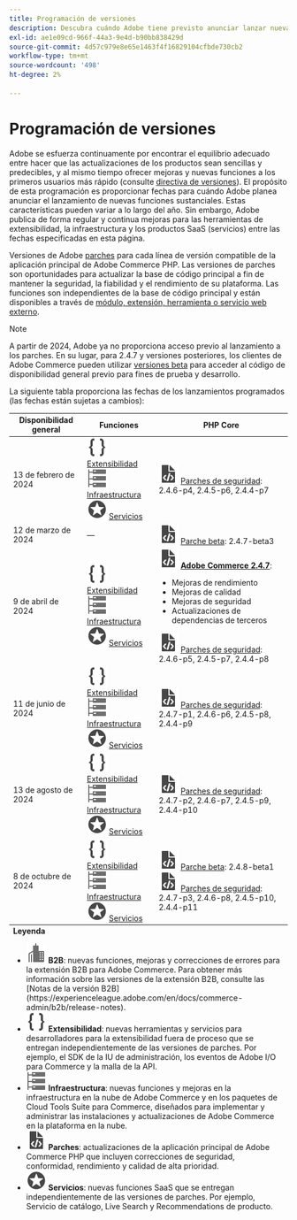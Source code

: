 ```yaml
---
title: Programación de versiones
description: Descubra cuándo Adobe tiene previsto anunciar lanzar nuevas funciones de Adobe Commerce.
exl-id: ae1e09cd-966f-44a3-9e4d-b90bb838429d
source-git-commit: 4d57c979e8e65e1463f4f16829104cfbde730cb2
workflow-type: tm+mt
source-wordcount: '498'
ht-degree: 2%

---
```


# Programación de versiones

Adobe se esfuerza continuamente por encontrar el equilibrio adecuado entre hacer que las actualizaciones de los productos sean sencillas y predecibles, y al mismo tiempo ofrecer mejoras y nuevas funciones a los primeros usuarios más rápido (consulte [directiva de versiones](versioning-policy.md)). El propósito de esta programación es proporcionar fechas para cuándo Adobe planea anunciar el lanzamiento de nuevas funciones sustanciales. Estas características pueden variar a lo largo del año. Sin embargo, Adobe publica de forma regular y continua mejoras para las herramientas de extensibilidad, la infraestructura y los productos SaaS (servicios) entre las fechas especificadas en esta página.

Versiones de Adobe [parches](versioning-policy.md#patch-release) para cada línea de versión compatible de la aplicación principal de Adobe Commerce PHP. Las versiones de parches son oportunidades para actualizar la base de código principal a fin de mantener la seguridad, la fiabilidad y el rendimiento de su plataforma. Las funciones son independientes de la base de código principal y están disponibles a través de [módulo, extensión, herramienta o servicio web externo](versioning-policy.md#extensibility-infrastructure-and-services-release).

>[!NOTE]
>
>A partir de 2024, Adobe ya no proporciona acceso previo al lanzamiento a los parches. En su lugar, para 2.4.7 y versiones posteriores, los clientes de Adobe Commerce pueden utilizar [versiones beta](beta.md) para acceder al código de disponibilidad general previo para fines de prueba y desarrollo.

La siguiente tabla proporciona las fechas de los lanzamientos programados (las fechas están sujetas a cambios):

<table>
<thead>
  <tr>
    <th>Disponibilidad general</th>
    <th>Funciones</th>
    <th>PHP Core</th>
  </tr>
</thead>
<tfoot>
   <tr>
      <td colspan="3"><strong>Leyenda</strong>
         <ul>
           <li><strong><img alt="Icono de función B2B" src="../assets/icons/enterprise.svg"></img> B2B</strong>: nuevas funciones, mejoras y correcciones de errores para la extensión B2B para Adobe Commerce. Para obtener más información sobre las versiones de la extensión B2B, consulte las [Notas de la versión B2B](https://experienceleague.adobe.com/en/docs/commerce-admin/b2b/release-notes).</li>
            <li><strong><img alt="Icono de función de extensibilidad" src="../assets/icons/brackets.svg"></img> Extensibilidad</strong>: nuevas herramientas y servicios para desarrolladores para la extensibilidad fuera de proceso que se entregan independientemente de las versiones de parches. Por ejemplo, el SDK de la IU de administración, los eventos de Adobe I/O para Commerce y la malla de la API.</li>
            <li><strong><img alt="Icono de función Infraestructura" src="../assets/icons/servers.svg"></img> Infraestructura</strong>: nuevas funciones y mejoras en la infraestructura en la nube de Adobe Commerce y en los paquetes de Cloud Tools Suite para Commerce, diseñados para implementar y administrar las instalaciones y actualizaciones de Adobe Commerce en la plataforma en la nube.</li>
            <li><strong><img alt="Icono de revisión" src="../assets/icons/file-code.svg"></img> Parches</strong>: actualizaciones de la aplicación principal de Adobe Commerce PHP que incluyen correcciones de seguridad, conformidad, rendimiento y calidad de alta prioridad.</li>
            <li><strong><img alt="Icono de funcionalidad Servicios" src="../assets/icons/feature.svg"></img> Servicios</strong>: nuevas funciones SaaS que se entregan independientemente de las versiones de parches. Por ejemplo, Servicio de catálogo, Live Search y Recommendations de producto.</li>
         </ul>
      </td>
   </tr>
</tfoot>
<tbody>
  <tr>
    <td>13 de febrero de 2024</td>
    <td><img alt="Icono de función de extensibilidad" src="../assets/icons/brackets.svg"></img> <a href="https://developer.adobe.com/commerce/extensibility/">Extensibilidad</a><br><img alt="Icono de función Infraestructura" src="../assets/icons/servers.svg"></img> <a href="https://experienceleague.adobe.com/docs/commerce-cloud-service/user-guide/release-notes/cloud-tools-suite.html">Infraestructura</a><br><img alt="Icono de funcionalidad Servicios" src="../assets/icons/feature.svg"></img> <a href="https://experienceleague.adobe.com/docs/commerce-merchant-services/user-guides/release-information/release-notes-all.html">Servicios</a></td>
    <td><img alt="Icono de revisión" src="../assets/icons/file-code.svg"></img> <a href="release-notes/security/overview.md">Parches de seguridad</a>: 2.4.6-p4, 2.4.5-p6, 2.4.4-p7</td>
  </tr>
  <tr>
    <td>12 de marzo de 2024</td>
    <td>—</td>
    <td><img alt="Icono de revisión" src="../assets/icons/file-code.svg"></img> <a href="release-notes/commerce/overview.md">Parche beta</a>: 2.4.7-beta3</td>
  </tr>
  <tr>
    <td>9 de abril de 2024</td>
    <td><img alt="Icono de función de extensibilidad" src="../assets/icons/brackets.svg"></img> <a href="https://developer.adobe.com/commerce/extensibility/">Extensibilidad</a><br><img alt="Icono de función Infraestructura" src="../assets/icons/servers.svg"></img> <a href="https://experienceleague.adobe.com/docs/commerce-cloud-service/user-guide/release-notes/cloud-tools-suite.html">Infraestructura</a><br><img alt="Icono de funcionalidad Servicios" src="../assets/icons/feature.svg"></img> <a href="https://experienceleague.adobe.com/docs/commerce-merchant-services/user-guides/release-information/release-notes-all.html">Servicios</a></td>
    <td><img alt="Icono de revisión" src="../assets/icons/file-code.svg"></img> <a href="release-notes/commerce/overview.md"><strong>Adobe Commerce 2.4.7</a></strong>:<ul><li>Mejoras de rendimiento</li><li>Mejoras de calidad</li><li>Mejoras de seguridad</li><li>Actualizaciones de dependencias de terceros</li></ul><img alt="Icono de revisión" src="../assets/icons/file-code.svg"></img> <a href="release-notes/security/overview.md">Parches de seguridad</a>: 2.4.6-p5, 2.4.5-p7, 2.4.4-p8</td>
  </tr>
  <tr>
    <td>11 de junio de 2024</td>
    <td><img alt="Icono de función de extensibilidad" src="../assets/icons/brackets.svg"></img> <a href="https://developer.adobe.com/commerce/extensibility/">Extensibilidad</a><br><img alt="Icono de función Infraestructura" src="../assets/icons/servers.svg"></img> <a href="https://experienceleague.adobe.com/docs/commerce-cloud-service/user-guide/release-notes/cloud-tools-suite.html">Infraestructura</a><br><img alt="Icono de funcionalidad Servicios" src="../assets/icons/feature.svg"></img> <a href="https://experienceleague.adobe.com/docs/commerce-merchant-services/user-guides/release-information/release-notes-all.html">Servicios</a></td>
    <td><img alt="Icono de revisión" src="../assets/icons/file-code.svg"></img> <a href="release-notes/security/overview.md">Parches de seguridad</a>: 2.4.7-p1, 2.4.6-p6, 2.4.5-p8, 2.4.4-p9</td>
  </tr>
  <tr>
    <td>13 de agosto de 2024</td>
    <td><img alt="Icono de función de extensibilidad" src="../assets/icons/brackets.svg"></img> <a href="https://developer.adobe.com/commerce/extensibility/">Extensibilidad</a><br><img alt="Icono de función Infraestructura" src="../assets/icons/servers.svg"></img> <a href="https://experienceleague.adobe.com/docs/commerce-cloud-service/user-guide/release-notes/cloud-tools-suite.html">Infraestructura</a><br><img alt="Icono de funcionalidad Servicios" src="../assets/icons/feature.svg"></img> <a href="https://experienceleague.adobe.com/docs/commerce-merchant-services/user-guides/release-information/release-notes-all.html">Servicios</a></td>
    <td><img alt="Icono de revisión" src="../assets/icons/file-code.svg"></img> <a href="release-notes/security/overview.md">Parches de seguridad</a>: 2.4.7-p2, 2.4.6-p7, 2.4.5-p9, 2.4.4-p10</td>
  </tr>
  <tr>
    <td>8 de octubre de 2024</td>
    <td><img alt="Icono de función de extensibilidad" src="../assets/icons/brackets.svg"></img> <a href="https://developer.adobe.com/commerce/extensibility/">Extensibilidad</a><br><img alt="Icono de función Infraestructura" src="../assets/icons/servers.svg"></img> <a href="https://experienceleague.adobe.com/docs/commerce-cloud-service/user-guide/release-notes/cloud-tools-suite.html">Infraestructura</a><br><img alt="Icono de funcionalidad Servicios" src="../assets/icons/feature.svg"></img> <a href="https://experienceleague.adobe.com/docs/commerce-merchant-services/user-guides/release-information/release-notes-all.html">Servicios</a></td>
    <td><img alt="Icono de revisión" src="../assets/icons/file-code.svg"></img> <a href="release-notes/commerce/overview.md">Parche beta</a>: 2.4.8-beta1<br><img alt="Icono de revisión" src="../assets/icons/file-code.svg"></img> <a href="release-notes/security/overview.md">Parches de seguridad</a>: 2.4.7-p3, 2.4.6-p8, 2.4.5-p10, 2.4.4-p11</td>
  </tr>
</tbody>
</table>
